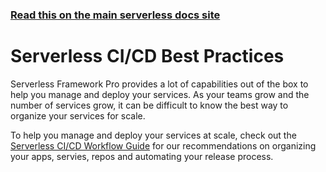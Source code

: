 <!--
title: Serverless Dashboard - CI/CD Best Practices
menuText: Best Practices
layout: Doc
-->

<!-- DOCS-SITE-LINK:START automatically generated  -->

### [Read this on the main serverless docs site](https://www.serverless.com/framework/docs/dashboard/cicd/best-practices/)

<!-- DOCS-SITE-LINK:END -->

# Serverless CI/CD Best Practices


Serverless Framework Pro provides a lot of capabilities out of the box to help you manage and deploy
your services. As your teams grow and the number of services grow, it can be difficult to know
the best way to organize your services for scale.


To help you manage and deploy your services at scale, check out the
[Serverless CI/CD Workflow Guide](https://serverless.com/learn/guides/cicd/) for our recommendations
on organizing your apps, servies, repos and automating your release process.
